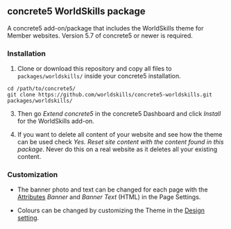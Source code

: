 ## concrete5 WorldSkills package

A concrete5 add-on/package that includes the WorldSkills theme for Member websites. Version 5.7 of concrete5 or newer is required.

### Installation

1. Clone or download this repository and copy all files to `packages/worldskills/` inside your concrete5 installation.
  
  ```
  cd /path/to/concrete5/
  git clone https://github.com/worldskills/concrete5-worldskills.git packages/worldskills/
  ```

3. Then go *Extend concrete5* in the concrete5 Dashboard and click *Install* for the WorldSkills add-on.

4. If you want to delete all content of your website and see how the theme can be used check *Yes. Reset site content with the content found in this package*. Never do this on a real website as it deletes all your existing content.

### Customization

- The banner photo and text can be changed for each page with the [Attributes](http://www.concrete5.org/documentation/using-concrete5-7/in-page-editing/the-toolbar/page-edit-drop-down/attributes/) *Banner* and *Banner Text* (HTML) in the Page Settings.

- Colours can be changed by customizing the Theme in the [Design setting](http://www.concrete5.org/documentation/using-concrete5-7/in-page-editing/the-toolbar/page-edit-drop-down/design/).
